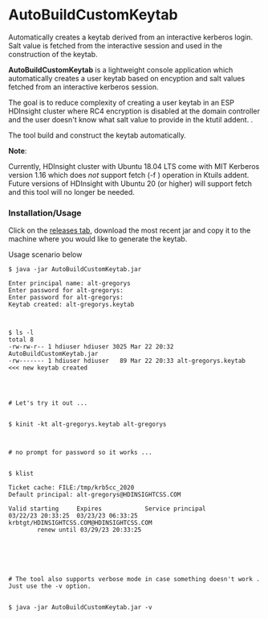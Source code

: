 # AutoBuildCustomKeytab
Automatically creates a keytab derived from an interactive kerberos login.
Salt value is fetched from the interactive session and used in the construction of the keytab.



<b>AutoBuildCustomKeytab</b> is a lightweight console application which automatically creates a user keytab based on encyption
and salt values fetched from an interactive kerberos session.<br>

The goal is to reduce complexity of creating a user keytab in an ESP HDInsight cluster where RC4 encryption is disabled at the domain controller and the user doesn't know what salt value to provide in the ktutil addent. .<br>

The tool build and construct the keytab automatically.

**Note**: 

Currently, HDInsight cluster with Ubuntu 18.04 LTS come with MIT Kerberos version 1.16 which does _not_ support fetch (-f ) operation in Ktuils addent.  
Future versions of HDInsight with Ubuntu 20 (or higher) will support fetch and this tool will no longer be needed. 





<h3>Installation/Usage</h3>
Click on the <a href="https://github.com/Suaroman/AutoBuildCustomKeytab/releases"> releases tab</a>, download the
most recent jar and copy it to the machine where you would like to generate the keytab.


Usage scenario below

```
$ java -jar AutoBuildCustomKeytab.jar

Enter principal name: alt-gregorys
Enter password for alt-gregorys:
Enter password for alt-gregorys:
Keytab created: alt-gregorys.keytab



$ ls -l
total 8
-rw-rw-r-- 1 hdiuser hdiuser 3025 Mar 22 20:32 AutoBuildCustomKeytab.jar
-rw------- 1 hdiuser hdiuser   89 Mar 22 20:33 alt-gregorys.keytab        <<< new keytab created 




# Let's try it out ...


$ kinit -kt alt-gregorys.keytab alt-gregorys



# no prompt for password so it works ...


$ klist

Ticket cache: FILE:/tmp/krb5cc_2020
Default principal: alt-gregorys@HDINSIGHTCSS.COM

Valid starting     Expires            Service principal
03/22/23 20:33:25  03/23/23 06:33:25  krbtgt/HDINSIGHTCSS.COM@HDINSIGHTCSS.COM
        renew until 03/29/23 20:33:25






# The tool also supports verbose mode in case something doesn't work . Just use the -v option.


$ java -jar AutoBuildCustomKeytab.jar -v
```
